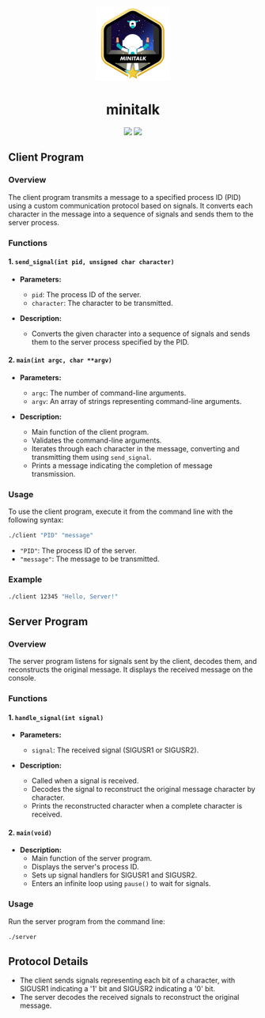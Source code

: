 <p align="center">
    <img src="img/minitalkm.png"/>
</p>

<h1 align="center">
   minitalk
</h1>

<p align="center">
    <img src="https://img.shields.io/badge/language-%20C-blue" />
    <img src="https://img.shields.io/badge/110%2F100-green" />
</p>

## Client Program

### Overview

The client program transmits a message to a specified process ID (PID) using a custom communication protocol based on signals. It converts each character in the message into a sequence of signals and sends them to the server process.

### Functions

#### 1. `send_signal(int pid, unsigned char character)`

- **Parameters:**
  - `pid`: The process ID of the server.
  - `character`: The character to be transmitted.

- **Description:**
  - Converts the given character into a sequence of signals and sends them to the server process specified by the PID.

#### 2. `main(int argc, char **argv)`

- **Parameters:**
  - `argc`: The number of command-line arguments.
  - `argv`: An array of strings representing command-line arguments.

- **Description:**
  - Main function of the client program.
  - Validates the command-line arguments.
  - Iterates through each character in the message, converting and transmitting them using `send_signal`.
  - Prints a message indicating the completion of message transmission.

### Usage

To use the client program, execute it from the command line with the following syntax:

```bash
./client "PID" "message"
```

- `"PID"`: The process ID of the server.
- `"message"`: The message to be transmitted.

### Example

```bash
./client 12345 "Hello, Server!"
```

## Server Program

### Overview

The server program listens for signals sent by the client, decodes them, and reconstructs the original message. It displays the received message on the console.

### Functions

#### 1. `handle_signal(int signal)`

- **Parameters:**
  - `signal`: The received signal (SIGUSR1 or SIGUSR2).

- **Description:**
  - Called when a signal is received.
  - Decodes the signal to reconstruct the original message character by character.
  - Prints the reconstructed character when a complete character is received.

#### 2. `main(void)`

- **Description:**
  - Main function of the server program.
  - Displays the server's process ID.
  - Sets up signal handlers for SIGUSR1 and SIGUSR2.
  - Enters an infinite loop using `pause()` to wait for signals.

### Usage

Run the server program from the command line:

```bash
./server
```

## Protocol Details

- The client sends signals representing each bit of a character, with SIGUSR1 indicating a '1' bit and SIGUSR2 indicating a '0' bit.
- The server decodes the received signals to reconstruct the original message.
